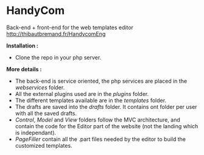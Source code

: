 HandyCom
========================
Back-end + front-end for the web templates editor http://thibautbremand.fr/HandycomEng

**Installation :** <br/>
- Clone the repo in your php server.

**More details :** <br/>
- The back-end is service oriented, the php services are placed in the *webservices* folder.
- All the external plugins used are in the *plugins* folder.
- The different templates available are in the *templates* folder.
- The drafts are saved into the *drafts* folder. It contains ont folder per user with all the saved drafts.
- *Control*, *Model* and *View* folders follow the MVC architecture, and contain the code for the Editor part of the website (not the landing which is independant).
- *PageFiller* contain all the .part files needed by the editor to build the customized templates.
